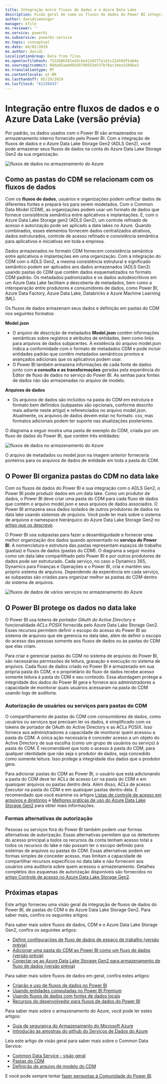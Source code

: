 ```yaml
---
title: Integração entre fluxos de dados e o Azure Data Lake
description: Visão geral de como os fluxos de dados do Power BI integram-se ao Azure Data Lake Storage Gen2
author: davidiseminger
manager: kfile
ms.reviewer: ''
ms.service: powerbi
ms.subservice: powerbi-service
ms.topic: conceptual
ms.date: 04/02/2019
ms.author: davidi
LocalizationGroup: Data from files
ms.openlocfilehash: 7532b0b381e43c6e413d27fa141c22e58dfba84e
ms.sourcegitcommit: 60dad5aa0d85db790553e537bf8ac34ee3289ba3
ms.translationtype: MT
ms.contentlocale: pt-BR
ms.lasthandoff: 05/29/2019
ms.locfileid: "61150435"
---
```

# <a name="dataflows-and-azure-data-lake-integration-preview"></a>Integração entre fluxos de dados e o Azure Data Lake (versão prévia)

Por padrão, os dados usados com o Power BI são armazenados no armazenamento interno fornecido pelo Power BI. Com a integração de fluxos de dados e o Azure Data Lake Storage Gen2 (ADLS Gen2), você pode armazenar seus fluxos de dados na conta do Azure Data Lake Storage Gen2 da sua organização. 

![fluxos de dados no armazenamento do Azure](media/service-dataflows-azure-data-lake-integration/dataflows-azure-integration_01.jpg)

## <a name="how-cdm-folders-relate-to-dataflows"></a>Como as pastas do CDM se relacionam com os fluxos de dados

Com os **fluxos de dados**, usuários e organizações podem unificar dados de diferentes fontes e prepará-los para serem modelados. Com o Common Data Model (CDM), as organizações podem usar um formato de dados que fornece consistência semântica entre aplicativos e implantações. E, com o Azure Data Lake Storage gen2 (ADLS Gen2), um controle refinado de acesso e autorização pode ser aplicado a data lakes no Azure. Quando combinados, esses elementos fornecem dados centralizados atrativos, dados estruturados, controle de acesso refinado e consistência semântica para aplicativos e iniciativas em toda a empresa.

Dados armazenados no formato CDM fornecem consistência semântica entre aplicativos e implantações em uma organização. Com a integração do CDM com o ADLS Gen2, a mesma consistência estrutural e significado semântico podem ser aplicados aos dados armazenados (ADLS Gen2) usando pastas do CDM que contêm dados esquematizados no formato CDM padrão. Os metadados padronizados e os dados autodescritivos em um Azure Data Lake facilitam a descoberta de metadados, bem como a interoperação entre produtores e consumidores de dados, como Power BI, Azure Data Factory, Azure Data Lake, Databricks e Azure Machine Learning (ML). 

Os fluxos de dados armazenam seus dados e definição em pastas do CDM nos seguintes formatos:

**Model.json**
* O arquivo de descrição de metadados **Model.json** contém informações semânticas sobre registros e atributos de entidades, bem como links para arquivos de dados subjacentes. A existência do arquivo model.json indica a conformidade com o formato de metadados CDM e pode incluir entidades padrão que contêm metadados semânticos prontos e avançados adicionais que os aplicativos podem usar.
* O Power BI também armazena informações de cada fonte de dados junto com **a consulta e as transformações** geradas pela experiência do Editor de fluxo de dados no serviço do Power BI. As senhas para fontes de dados não são armazenadas no arquivo de modelo.

**Arquivos de dados**
* Os arquivos de dados são incluídos na pasta do CDM em estrutura e formato bem definidos (subpastas são opcionais, conforme descrito mais adiante neste artigo) e referenciados no arquivo model.json. Atualmente, os arquivos de dados devem estar no formato. csv, mas formatos adicionais podem ter suporte nas atualizações posteriores. 

O diagrama a seguir mostra uma pasta de exemplo do CDM, criada por um fluxo de dados do Power BI, que contém três entidades:

![fluxos de dados no armazenamento do Azure](media/service-dataflows-azure-data-lake-integration/dataflows-azure-integration_01.jpg)

O arquivo de metadados ou model.json na imagem anterior forneceria ponteiros para os arquivos de dados de entidade em toda a pasta do CDM.

## <a name="power-bi-organizes-cdm-folders-in-the-data-lake"></a>O Power BI organiza pastas do CDM no data lake

Com os fluxos de dados do Power BI e sua integração com o ADLS Gen2, o Power BI pode produzir dados em um data lake. Como um produtor de dados, o Power BI deve criar uma pasta do CDM para cada fluxo de dados que contém o arquivo model.json e seus arquivos de dados associados. O Power BI armazena seus dados isolados de outros produtores de dados no data lake usando *sistemas de arquivos*. Você pode ler mais sobre o sistema de arquivos e namespace hierárquico do Azure Data Lake Storage Gen2 no [artigo que os descreve](https://docs.microsoft.com/azure/storage/data-lake-storage/namespace).

O Power BI usa subpastas para fazer a desambiguidade e fornecer uma melhor organização dos dados quando apresentado no **serviço do Power BI**. A nomenclatura e estrutura das pastas representam espaços de trabalho (pastas) e fluxos de dados (pastas do CDM). O diagrama a seguir mostra como um data lake compartilhado pelo Power BI e por outros produtores de dados pode ser estruturado. Cada serviço, no caso o Dynamics 365, Dynamics para Finanças e Operações e o Power BI, cria e mantém seu próprio sistema de arquivos. Dependendo da experiência em cada serviço, as subpastas são criadas para organizar melhor as pastas do CDM dentro do sistema de arquivos. 

![fluxos de dados de vários serviços no armazenamento do Azure](media/service-dataflows-azure-data-lake-integration/dataflows-azure-integration_02.jpg)

## <a name="power-bi-protects-data-in-the-data-lake"></a>O Power BI protege os dados no data lake

O Power BI usa tokens de *portador OAuth do Active Directory* e funcionalidade *ACLs POSIX* fornecida pelo Azure Data Lake Storage Gen2. Esses recursos permitem definir o escopo do acesso do Power BI ao sistema de arquivos que ele gerencia no data lake, além de definir o escopo do acesso das pessoas somente aos fluxos de dados ou às pastas do CDM que elas criam. 

Para criar e gerenciar pastas do CDM no sistema de arquivos do Power BI, são necessárias permissões de leitura, gravação e execução no sistema de arquivos. Cada fluxo de dados criado no Power BI é armazenado em sua própria pasta do CDM, e o proprietário do fluxo de dados recebe acesso somente leitura à pasta do CDM e seu conteúdo. Essa abordagem protege a integridade dos dados do Power BI gera e fornece aos administradores a capacidade de monitorar quais usuários acessaram na pasta do CDM usando logs de auditoria. 

### <a name="authorizing-users-or-services-for-cdm-folders"></a>Autorização de usuários ou serviços para pastas do CDM

O compartilhamento de pastas do CDM com consumidores de dados, como usuários ou serviços que precisam ler os dados, é simplificado com os tokens de portador de OAuth do Active Directory e as ACLs POSIX. Isso fornece aos administradores a capacidade de monitorar quem acessou a pasta do CDM. A única ação necessária é conceder acesso a um objeto do Active Directory de sua escolha (como um grupo de usuários ou serviço) à pasta do CDM. É recomendável que todo o acesso à pasta do CDM, para qualquer identidade que não seja o produtor de dados, seja concedido como somente leitura. Isso protege a integridade dos dados que o produtor gera.

Para adicionar pastas do CDM ao Power BI, o usuário que está adicionando a pasta do CDM deve ter ACLs de acesso *Ler* na pasta do CDM e em quaisquer arquivos ou pastas dentro dela. Além disso, ACLs de acesso *Executar* na pasta do CDM e em quaisquer pastas dentro dela. É recomendado que você examine os artigos [Listas de controle de acesso em arquivos e diretórios](https://docs.microsoft.com/azure/storage/blobs/data-lake-storage-access-control#access-control-lists-on-files-and-directories) e [Melhores práticas de uso do Azure Data Lake Storage Gen2](https://docs.microsoft.com/azure/storage/blobs/data-lake-storage-best-practices) para obter mais informações.


### <a name="alternative-forms-of-authorization"></a>Formas alternativas de autorização

Pessoas ou serviços fora do Power BI também podem usar formas alternativas de autorização. Essas alternativas permitem que os detentores do acesso principal a  *todos* os recursos da conta tenham acesso total a todos os recursos do lake e não possam ter o escopo definido para sistemas de arquivos ou pastas do CDM. Essas alternativas podem ser formas simples de conceder acesso, mas limitam a capacidade de compartilhar recursos específicos no data lake e não fornecem aos usuários uma auditoria sobre quem acessou o armazenamento. Detalhes completos dos esquemas de autorização disponíveis são fornecidos no [artigo Controle de acesso no Azure Data Lake Storage Gen2](https://docs.microsoft.com/azure/storage/blobs/data-lake-storage-access-control
).


## <a name="next-steps"></a>Próximas etapas

Este artigo forneceu uma visão geral da integração de fluxos de dados do Power BI, de pastas do CDM e do Azure Data Lake Storage Gen2. Para saber mais, confira os seguintes artigos:

Para saber mais sobre fluxos de dados, CDM e o Azure Data Lake Storage Gen2, confira os seguintes artigos:

* [Definir configurações de fluxo de dados de espaço de trabalho (versão prévia)](service-dataflows-configure-workspace-storage-settings.md)
* [Adicionar uma pasta do CDM ao Power BI como um fluxo de dados (versão prévia)](service-dataflows-add-cdm-folder.md)
* [Conectar-se ao Azure Data Lake Storage Gen2 para armazenamento de fluxo de dados (versão prévia)](service-dataflows-connect-azure-data-lake-storage-gen2.md)

Para saber mais sobre fluxos de dados em geral, confira estes artigos:

* [Criação e uso de fluxos de dados no Power BI](service-dataflows-create-use.md)
* [Usando entidades computadas no Power BI Premium](service-dataflows-computed-entities-premium.md)
* [Usando fluxos de dados com fontes de dados locais](service-dataflows-on-premises-gateways.md)
* [Recursos do desenvolvedor para fluxos de dados do Power BI](service-dataflows-developer-resources.md)

Para saber mais sobre o armazenamento do Azure, você pode ler estes artigos:
* [Guia de segurança do Armazenamento do Microsoft Azure](https://docs.microsoft.com/azure/storage/common/storage-security-guide)
* [Introdução às amostras do github do Serviços de Dados do Azure](https://aka.ms/cdmadstutorial)

Leia este artigo de visão geral para saber mais sobre o Common Data Service:
* [Common Data Service - visão geral ](https://docs.microsoft.com/powerapps/common-data-model/overview)
* [Pastas do CDM](https://go.microsoft.com/fwlink/?linkid=2045304)
* [Definição de arquivo de modelo do CDM](https://go.microsoft.com/fwlink/?linkid=2045521)

E você pode sempre tentar [fazer perguntas à Comunidade do Power BI](http://community.powerbi.com/).
